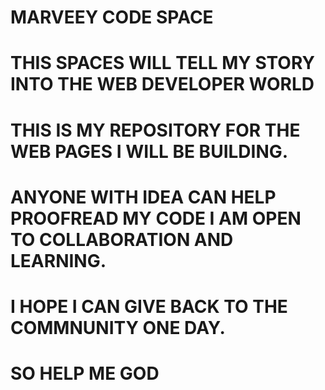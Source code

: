 # MARVEEY CODE SPACE
# THIS SPACES WILL TELL MY STORY INTO THE WEB DEVELOPER WORLD
# THIS IS MY REPOSITORY FOR THE WEB PAGES I WILL BE BUILDING.
# ANYONE WITH IDEA CAN HELP PROOFREAD MY CODE I AM OPEN TO COLLABORATION AND LEARNING.

# I HOPE I CAN GIVE BACK TO THE COMMNUNITY ONE DAY.

# SO HELP ME GOD
